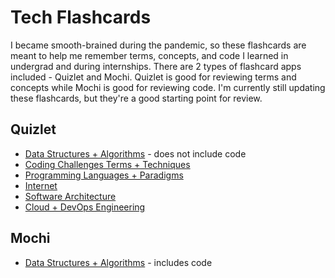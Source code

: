 # Tech Flashcards
I became smooth-brained during the pandemic, so these flashcards are meant to help me remember terms, concepts, and code I learned in undergrad and during internships. There are 2 types of flashcard apps included - Quizlet and Mochi. Quizlet is good for reviewing terms and concepts while Mochi is good for reviewing code. I'm currently still updating these flashcards, but they're a good starting point for review. 

## Quizlet
  * [Data Structures + Algorithms](https://quizlet.com/_by8i89?x=1jqt&i=3tpv2g) - does not include code
  * [Coding Challenges Terms + Techniques](https://quizlet.com/_by5spm?x=1qqt&i=3tpv2g)
  * [Programming Languages + Paradigms](https://quizlet.com/711340754/programming-languages-flash-cards/)
  * [Internet](https://quizlet.com/711340914/internet-flash-cards/)
  * [Software Architecture](https://quizlet.com/716686558/software-architecture-flash-cards/)
  * [Cloud + DevOps Engineering](https://quizlet.com/711337075/cloud-devops-engineering-flash-cards/)
  
## Mochi
  * [Data Structures + Algorithms](https://app.mochi.cards/decks/06b1d622-9d8c-4fc8-b148-8d1b62f45a7c/DuSOPfQN/Data-Structures-Algorithms) - includes code
